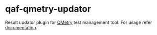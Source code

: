 # qaf-qmetry-updator

Result updator plugin for <a href="http://www.qmetry.com/" target="_blank">QMetry</a> test management tool. For usage refer <a href="https://infostretch.github.io/qaf/QMetry_Integration.html" target="_blank">documentation</a>. 
